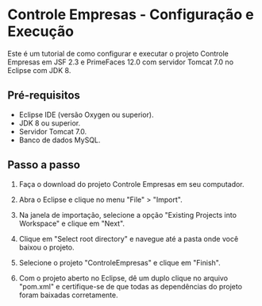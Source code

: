 # Controle Empresas - Configuração e Execução

Este é um tutorial de como configurar e executar o projeto Controle Empresas em JSF 2.3 e PrimeFaces 12.0 com servidor Tomcat 7.0 no Eclipse com JDK 8.

## Pré-requisitos
- Eclipse IDE (versão Oxygen ou superior).
- JDK 8 ou superior.
- Servidor Tomcat 7.0.
- Banco de dados MySQL.

## Passo a passo

1. Faça o download do projeto Controle Empresas em seu computador.

2. Abra o Eclipse e clique no menu "File" > "Import".

3. Na janela de importação, selecione a opção "Existing Projects into Workspace" e clique em "Next".

4. Clique em "Select root directory" e navegue até a pasta onde você baixou o projeto.

5. Selecione o projeto "ControleEmpresas" e clique em "Finish".

6. Com o projeto aberto no Eclipse, dê um duplo clique no arquivo "pom.xml" e certifique-se de que todas as dependências do projeto foram baixadas corretamente.


